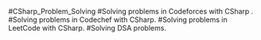 #CSharp_Problem_Solving
#Solving problems in Codeforces with CSharp .
#Solving problems in Codechef with CSharp.
#Solving problems in LeetCode with CSharp.
#Solving DSA problems. 
